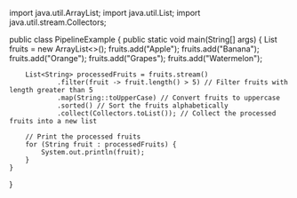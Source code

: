 import java.util.ArrayList;
import java.util.List;
import java.util.stream.Collectors;

public class PipelineExample {
    public static void main(String[] args) {
        List<String> fruits = new ArrayList<>();
        fruits.add("Apple");
        fruits.add("Banana");
        fruits.add("Orange");
        fruits.add("Grapes");
        fruits.add("Watermelon");

        List<String> processedFruits = fruits.stream()
                .filter(fruit -> fruit.length() > 5) // Filter fruits with length greater than 5
                .map(String::toUpperCase) // Convert fruits to uppercase
                .sorted() // Sort the fruits alphabetically
                .collect(Collectors.toList()); // Collect the processed fruits into a new list

        // Print the processed fruits
        for (String fruit : processedFruits) {
            System.out.println(fruit);
        }
    }
}
